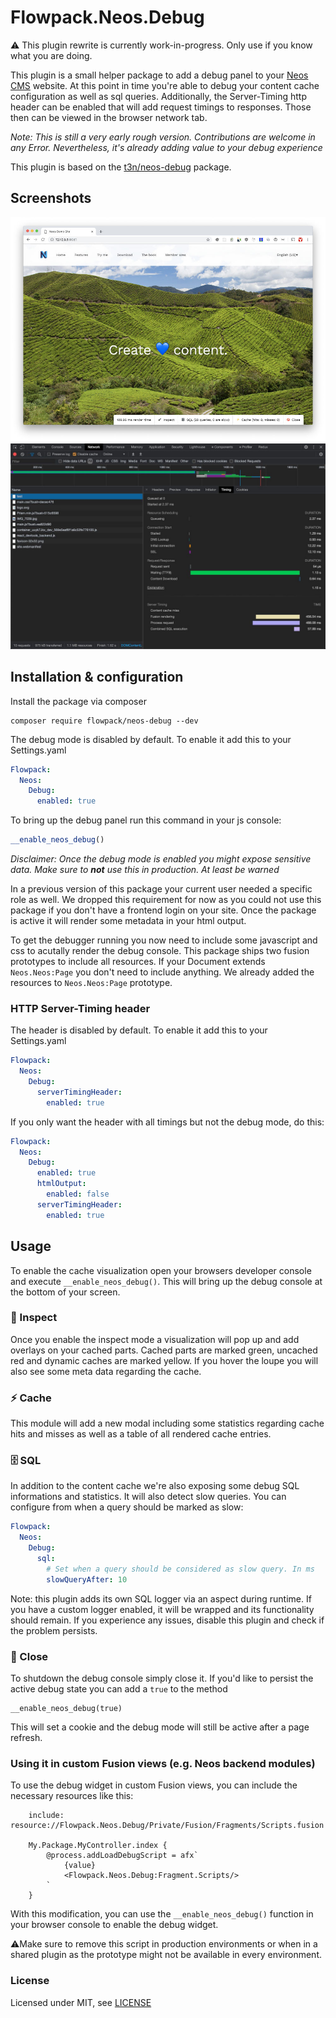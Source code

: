 # Flowpack.Neos.Debug

⚠️ This plugin rewrite is currently work-in-progress. Only use if you know what you are doing.

This plugin is a small helper package to add a debug panel to your [Neos CMS](https://www.neoss.io) website. 
At this point in time you're able to debug your content cache configuration as well as sql queries.
Additionally, the Server-Timing http header can be enabled that will add request timings to responses. 
Those then can be viewed in the browser network tab.

_Note: This is still a very early rough version. Contributions are welcome in any Error. Nevertheless, it's already adding value to your debug experience_

This plugin is based on the [t3n/neos-debug](https://github.com/t3n/neos-debug) package.

## Screenshots

![Neos CMS Demo Site with enabled debug console](Documentation/debug-bar.jpg 'Neos CMS Demo Site with enabled debug console')
![Server-Timing header in the browser network tab](Documentation/server-timing.jpg 'Viewing the timings in the browser network tab')

## Installation & configuration

Install the package via composer

```
composer require flowpack/neos-debug --dev
```

The debug mode is disabled by default. To enable it add this to your Settings.yaml

```yaml
Flowpack:
  Neos:
    Debug:
      enabled: true
```

To bring up the debug panel run this command in your js console:
```js
__enable_neos_debug()
```

_Disclaimer: Once the debug mode is enabled you might expose sensitive data. Make sure to **not** use this in production. At least be warned_

In a previous version of this package your current user needed a specific role as well. We dropped this requirement for now as you could not use this package if you don't have a frontend login on your site. Once the package is active it will render some metadata in your html output.

To get the debugger running you now need to include some javascript and css to acutally render the debug console. This package ships two fusion prototypes to include all resources. If your Document extends `Neos.Neos:Page` you don't need to include anything. We already added the resources to `Neos.Neos:Page` prototype.

### HTTP Server-Timing header   

The header is disabled by default. To enable it add this to your Settings.yaml

```yaml
Flowpack:
  Neos:
    Debug:
      serverTimingHeader:
        enabled: true
```   

If you only want the header with all timings but not the debug mode, do this:

```yaml
Flowpack:
  Neos:
    Debug:                                                  
      enabled: true
      htmlOutput:
        enabled: false
      serverTimingHeader:
        enabled: true
```

## Usage

To enable the cache visualization open your browsers developer console and execute
`__enable_neos_debug()`. This will bring up the debug console at the bottom of your screen.

### 🔦 Inspect

Once you enable the inspect mode a visualization will pop up and add overlays on your cached parts. Cached parts are marked green, uncached red and dynamic caches are marked yellow. If you hover the loupe you will also see some meta data regarding the cache.

### ⚡️ Cache

This module will add a new modal including some statistics regarding cache hits and misses as well as a table of all rendered cache entries.

### 🗄 SQL

In addition to the content cache we're also exposing some debug SQL informations and statistics. It will also detect slow queries. You can configure from when a query should be marked as slow:

```yaml
Flowpack:
  Neos:
    Debug:
      sql:
        # Set when a query should be considered as slow query. In ms
        slowQueryAfter: 10
```

Note: this plugin adds its own SQL logger via an aspect during runtime. If you have a custom logger enabled, 
it will be wrapped and its functionality should remain. If you experience any issues, disable this
plugin and check if the problem persists.

### 🚫 Close

To shutdown the debug console simply close it. If you'd like to persist the active debug state you can add a `true` to the method

```
__enable_neos_debug(true)
```

This will set a cookie and the debug mode will still be active after a page refresh.

### Using it in custom Fusion views (e.g. Neos backend modules)

To use the debug widget in custom Fusion views, you can include the necessary resources like this:

```fusion
    include: resource://Flowpack.Neos.Debug/Private/Fusion/Fragments/Scripts.fusion
    
    My.Package.MyController.index {
        @process.addLoadDebugScript = afx`
            {value}
            <Flowpack.Neos.Debug:Fragment.Scripts/>
        `
    }
```

With this modification, you can use the `__enable_neos_debug()` function in your browser console to enable the debug widget.

⚠️Make sure to remove this script in production environments or when in a shared plugin 
as the prototype might not be available in every environment.

### License

Licensed under MIT, see [LICENSE](LICENSE)
